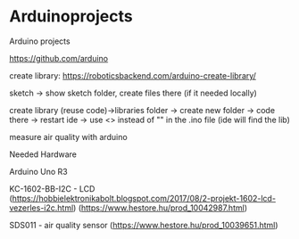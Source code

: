 # Arduinoprojects

Arduino projects

https://github.com/arduino

create library: https://roboticsbackend.com/arduino-create-library/

sketch -> show sketch folder, create files there (if it needed locally)

create library (reuse code)->libraries folder -> create new folder -> code there -> restart ide -> use <> instead of "" in the .ino file (ide will find the lib)







measure air quality with arduino

Needed Hardware

Arduino Uno R3

KC-1602-BB-I2C - LCD (https://hobbielektronikabolt.blogspot.com/2017/08/2-projekt-1602-lcd-vezerles-i2c.html) (https://www.hestore.hu/prod_10042987.html)

SDS011 - air quality sensor (https://www.hestore.hu/prod_10039651.html)

